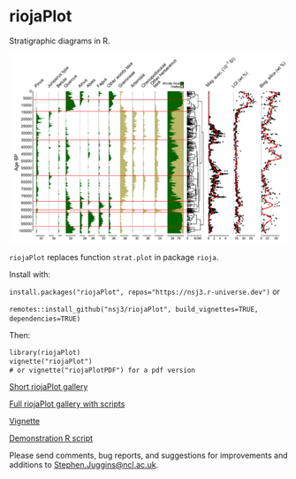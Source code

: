 riojaPlot
========

Stratigraphic diagrams in R.

![riojaPlot](Figures/riojaPlot.svg)

`riojaPlot` replaces function `strat.plot` in package `rioja`.

Install with:

`install.packages("riojaPlot", repos="https://nsj3.r-universe.dev")`
or

`remotes::install_github("nsj3/riojaPlot", build_vignettes=TRUE, dependencies=TRUE)`

Then:

```
library(riojaPlot)
vignette("riojaPlot")
# or vignette("riojaPlotPDF") for a pdf version
```

[Short riojaPlot gallery](https://htmlpreview.github.io/?https://github.com/nsj3/riojaPlot/blob/main/Figures/gallery.html)

[Full riojaPlot gallery with scripts](https://nsj3.github.io/riojaPlot_gallery/riojaPlot_Gallery.html#1)

[Vignette](https://nsj3.github.io/vignettes/riojaPlot.html)

[Demonstration R script](Figures/riojaPlot_Demo.R)

Please send comments, bug reports, and suggestions for improvements and additions to 
[Stephen.Juggins@ncl.ac.uk](mailto:Stephen.Juggins@ncl.ac.uk).
